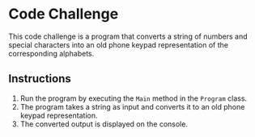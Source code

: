 # Code Challenge

This code challenge is a program that converts a string of numbers and special characters into an old phone keypad representation of the corresponding alphabets.

## Instructions

1. Run the program by executing the `Main` method in the `Program` class.
2. The program takes a string as input and converts it to an old phone keypad representation.
3. The converted output is displayed on the console.

